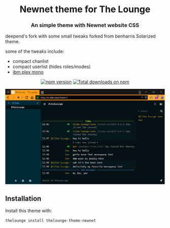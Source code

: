 <h1 align="center">
	Newnet theme for The Lounge
</h1>

<h3 align="center">
	An simple theme with Newnet website CSS
</h3>

deepend's fork with some small tweaks forked from benharris Solarized theme. 

some of the tweaks include:

* compact chanlist
* compact userlist (hides roles/modes)
* [ibm plex mono](https://github.com/ibm/plex)


<p align="center">
	<a href="https://yarn.pm/thelounge-theme-newnet"><img
		alt="npm version"
		src="https://img.shields.io/npm/v/thelounge-theme-newnet.svg?style=flat-square"></a>
	<a href="https://npm-stat.com/charts.html?package=thelounge-theme-newnet&from=2016-02-12"><img
		alt="Total downloads on npm"
		src="https://img.shields.io/npm/dt/thelounge-theme-newnet.svg?colorB=007dc7&style=flat-square"></a>
</p>

<p align="center">
	<img src="screenshot.png" alt="Screenshot of the Newnet theme for The Lounge" width="550">
</p>


## Installation

Install this theme with:

```sh
thelounge install thelounge-theme-newnet
```
